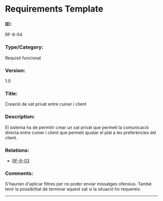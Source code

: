 # Requirements Template
### ID: 
RF-6-04
### Type/Category: 
Requisit funcional 
### Version: 
1.0
### Title:
Creació de xat privat entre cuiner i client
### Description: 
El sistema ha de permitir crear un xat privat que permeti la comunicació directa entre cuiner i client que permeti ajustar el plat a les preferències del client.
### Relations: 
* [RF-6-03](./RF-6-03.md)

### Comments: 
S'haurien d'aplicar filtres per no poder enviar missatges ofensius. També tenir la possibilitat de terminar aquest xat si la situació ho requereix.

---